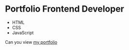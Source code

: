 # Portfolio Frontend Developer
- HTML
- CSS 
- JavaScript

Can you view [my portfolio](https://alexvrbk.github.io/marketplace_nft/)
